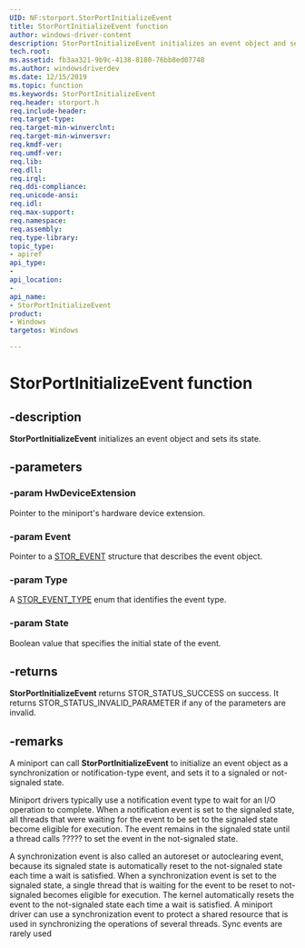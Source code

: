 ```yaml
---
UID: NF:storport.StorPortInitializeEvent
title: StorPortInitializeEvent function
author: windows-driver-content
description: StorPortInitializeEvent initializes an event object and sets its state.
tech.root:
ms.assetid: fb3aa321-9b9c-4138-8180-76bb8ed07748
ms.author: windowsdriverdev
ms.date: 12/15/2019
ms.topic: function
ms.keywords: StorPortInitializeEvent
req.header: storport.h
req.include-header:
req.target-type:
req.target-min-winverclnt:
req.target-min-winversvr:
req.kmdf-ver:
req.umdf-ver:
req.lib:
req.dll:
req.irql: 
req.ddi-compliance:
req.unicode-ansi:
req.idl:
req.max-support:
req.namespace:
req.assembly:
req.type-library: 
topic_type: 
- apiref
api_type: 
- 
api_location: 
- 
api_name: 
- StorPortInitializeEvent
product: 
- Windows
targetos: Windows

---
```


# StorPortInitializeEvent function

## -description

**StorPortInitializeEvent** initializes an event object and sets its state.

## -parameters

### -param HwDeviceExtension

Pointer to the miniport's hardware device extension.

### -param Event

Pointer to a [STOR_EVENT](ns-storport-stor_event.md) structure that describes the event object.

### -param Type

A [STOR_EVENT_TYPE](ne-storport-stor_event_type.md) enum that identifies the event type.

### -param State

Boolean value that specifies the initial state of the event.

## -returns

**StorPortInitializeEvent** returns STOR_STATUS_SUCCESS on success. It returns STOR_STATUS_INVALID_PARAMETER if any of the parameters are invalid.

## -remarks

A miniport can call **StorPortInitializeEvent** to initialize an event object as a synchronization or notification-type event, and sets it to a signaled or not-signaled state.

<!-- I TOOK THIS FROM KeInitializeEvent PAGE - it probably needs to be revamped to be storage/miniport-specific: -->

Miniport drivers typically use a notification event type to wait for an I/O operation <!-- should this be a storage-specific kind of operation? --> to complete. When a notification event is set to the signaled state, all threads that were waiting for the event to be set to the signaled state become eligible for execution. The event remains in the signaled state until a thread calls ????? to set the event in the not-signaled state.

A synchronization event is also called an autoreset or autoclearing event, because its signaled state is automatically reset to the not-signaled state each time a wait is satisfied. When a synchronization event is set to the signaled state, a single thread that is waiting for the event to be reset to not-signaled becomes eligible for execution. The kernel automatically resets the event to the not-signaled state each time a wait is satisfied. A miniport driver can use a synchronization event to protect a shared resource that is used in synchronizing the operations of several threads. Sync events are rarely used<!-- ???????? -->

<!-- For more information about event objects, see [Event Objects](https://docs.microsoft.com/en-us/windows-hardware/drivers/kernel/event-objects) ->

## -see-also

[STOR_EVENT](ns-storport-stor_event.md)

[STOR_EVENT_TYPE](ne-storport-stor_event_type.md)

[**StorPortSetEvent**](nf-storport-storportsetevent.md)

